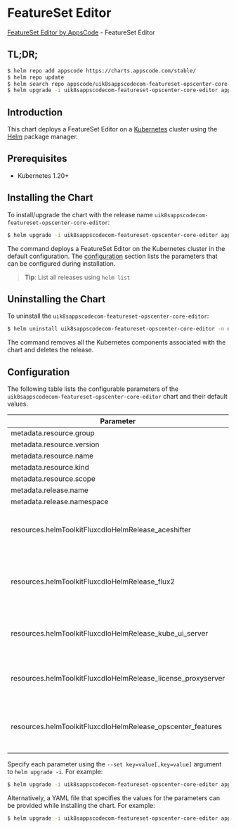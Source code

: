 # FeatureSet Editor

[FeatureSet Editor by AppsCode](https://appscode.com) - FeatureSet Editor

## TL;DR;

```bash
$ helm repo add appscode https://charts.appscode.com/stable/
$ helm repo update
$ helm search repo appscode/uik8sappscodecom-featureset-opscenter-core-editor --version=v0.20.0
$ helm upgrade -i uik8sappscodecom-featureset-opscenter-core-editor appscode/uik8sappscodecom-featureset-opscenter-core-editor -n default --create-namespace --version=v0.20.0
```

## Introduction

This chart deploys a FeatureSet Editor on a [Kubernetes](http://kubernetes.io) cluster using the [Helm](https://helm.sh) package manager.

## Prerequisites

- Kubernetes 1.20+

## Installing the Chart

To install/upgrade the chart with the release name `uik8sappscodecom-featureset-opscenter-core-editor`:

```bash
$ helm upgrade -i uik8sappscodecom-featureset-opscenter-core-editor appscode/uik8sappscodecom-featureset-opscenter-core-editor -n default --create-namespace --version=v0.20.0
```

The command deploys a FeatureSet Editor on the Kubernetes cluster in the default configuration. The [configuration](#configuration) section lists the parameters that can be configured during installation.

> **Tip**: List all releases using `helm list`

## Uninstalling the Chart

To uninstall the `uik8sappscodecom-featureset-opscenter-core-editor`:

```bash
$ helm uninstall uik8sappscodecom-featureset-opscenter-core-editor -n default
```

The command removes all the Kubernetes components associated with the chart and deletes the release.

## Configuration

The following table lists the configurable parameters of the `uik8sappscodecom-featureset-opscenter-core-editor` chart and their default values.

|                          Parameter                           | Description |                                                                                                                                                                                                                                                                                                                                                                                                                                                                                  Default                                                                                                                                                                                                                                                                                                                                                                                                                                                                                  |
|--------------------------------------------------------------|-------------|---------------------------------------------------------------------------------------------------------------------------------------------------------------------------------------------------------------------------------------------------------------------------------------------------------------------------------------------------------------------------------------------------------------------------------------------------------------------------------------------------------------------------------------------------------------------------------------------------------------------------------------------------------------------------------------------------------------------------------------------------------------------------------------------------------------------------------------------------------------------------------------------------------------------------------------------------------------------------|
| metadata.resource.group                                      |             | <code>ui.k8s.appscode.com</code>                                                                                                                                                                                                                                                                                                                                                                                                                                                                                                                                                                                                                                                                                                                                                                                                                                                                                                                                          |
| metadata.resource.version                                    |             | <code>v1alpha1</code>                                                                                                                                                                                                                                                                                                                                                                                                                                                                                                                                                                                                                                                                                                                                                                                                                                                                                                                                                     |
| metadata.resource.name                                       |             | <code>featuresets</code>                                                                                                                                                                                                                                                                                                                                                                                                                                                                                                                                                                                                                                                                                                                                                                                                                                                                                                                                                  |
| metadata.resource.kind                                       |             | <code>FeatureSet</code>                                                                                                                                                                                                                                                                                                                                                                                                                                                                                                                                                                                                                                                                                                                                                                                                                                                                                                                                                   |
| metadata.resource.scope                                      |             | <code>Cluster</code>                                                                                                                                                                                                                                                                                                                                                                                                                                                                                                                                                                                                                                                                                                                                                                                                                                                                                                                                                      |
| metadata.release.name                                        |             | <code>RELEASE-NAME</code>                                                                                                                                                                                                                                                                                                                                                                                                                                                                                                                                                                                                                                                                                                                                                                                                                                                                                                                                                 |
| metadata.release.namespace                                   |             | <code>default</code>                                                                                                                                                                                                                                                                                                                                                                                                                                                                                                                                                                                                                                                                                                                                                                                                                                                                                                                                                      |
| resources.helmToolkitFluxcdIoHelmRelease_aceshifter          |             | <code>{"apiVersion":"helm.toolkit.fluxcd.io/v2","kind":"HelmRelease","metadata":{"labels":{"app.kubernetes.io/component":"aceshifter"},"name":"aceshifter","namespace":"kubeops"},"spec":{"chart":{"spec":{"chart":"aceshifter","sourceRef":{"kind":"HelmRepository","name":"appscode-charts-oci","namespace":"kubeops"},"version":"v2025.6.30"}},"install":{"crds":"CreateReplace","createNamespace":true,"remediation":{"retries":-1}},"interval":"5m","releaseName":"aceshifter","storageNamespace":"kubeops","targetNamespace":"kubeops","timeout":"30m","upgrade":{"crds":"CreateReplace","remediation":{"retries":-1}}}}</code>                                                                                                                                                                                                                                                                                                                                     |
| resources.helmToolkitFluxcdIoHelmRelease_flux2               |             | <code>{"apiVersion":"helm.toolkit.fluxcd.io/v2","kind":"HelmRelease","metadata":{"labels":{"app.kubernetes.io/component":"flux2"},"name":"flux2","namespace":"kubeops"},"spec":{"chart":{"spec":{"chart":"flux2","sourceRef":{"kind":"HelmRepository","name":"appscode-charts-oci","namespace":"kubeops"},"version":"2.15.0"}},"install":{"crds":"CreateReplace","createNamespace":true,"remediation":{"retries":-1}},"interval":"5m","releaseName":"flux2","storageNamespace":"flux-system","targetNamespace":"flux-system","timeout":"30m","upgrade":{"crds":"CreateReplace","remediation":{"retries":-1}},"values":{"helmController":{"create":true,"labels":{"ace.appscode.com/managed":"true"}},"imageAutomationController":{"create":false},"imageReflectionController":{"create":false},"kustomizeController":{"create":false},"notificationController":{"create":false},"sourceController":{"create":true,"labels":{"ace.appscode.com/managed":"true"}}}}}</code> |
| resources.helmToolkitFluxcdIoHelmRelease_kube_ui_server      |             | <code>{"apiVersion":"helm.toolkit.fluxcd.io/v2","kind":"HelmRelease","metadata":{"labels":{"app.kubernetes.io/component":"kube-ui-server"},"name":"kube-ui-server","namespace":"kubeops"},"spec":{"chart":{"spec":{"chart":"kube-ui-server","sourceRef":{"kind":"HelmRepository","name":"appscode-charts-oci","namespace":"kubeops"},"version":"v2025.6.30"}},"install":{"crds":"CreateReplace","createNamespace":true,"remediation":{"retries":-1}},"interval":"5m","releaseName":"kube-ui-server","storageNamespace":"kubeops","targetNamespace":"kubeops","timeout":"30m","upgrade":{"crds":"CreateReplace","remediation":{"retries":-1}}}}</code>                                                                                                                                                                                                                                                                                                                     |
| resources.helmToolkitFluxcdIoHelmRelease_license_proxyserver |             | <code>{"apiVersion":"helm.toolkit.fluxcd.io/v2","kind":"HelmRelease","metadata":{"labels":{"app.kubernetes.io/component":"license-proxyserver"},"name":"license-proxyserver","namespace":"kubeops"},"spec":{"chart":{"spec":{"chart":"license-proxyserver","sourceRef":{"kind":"HelmRepository","name":"appscode-charts-oci","namespace":"kubeops"},"version":"v2025.5.16"}},"install":{"crds":"CreateReplace","createNamespace":true,"remediation":{"retries":-1}},"interval":"5m","releaseName":"license-proxyserver","storageNamespace":"kubeops","targetNamespace":"kubeops","timeout":"30m","upgrade":{"crds":"CreateReplace","remediation":{"retries":-1}}}}</code>                                                                                                                                                                                                                                                                                                 |
| resources.helmToolkitFluxcdIoHelmRelease_opscenter_features  |             | <code>{"apiVersion":"helm.toolkit.fluxcd.io/v2","kind":"HelmRelease","metadata":{"labels":{"app.kubernetes.io/component":"opscenter-features"},"name":"opscenter-features","namespace":"kubeops"},"spec":{"chart":{"spec":{"chart":"opscenter-features","sourceRef":{"kind":"HelmRepository","name":"appscode-charts-oci","namespace":"kubeops"},"version":"v2025.6.30"}},"install":{"crds":"CreateReplace","createNamespace":true,"remediation":{"retries":-1}},"interval":"5m","releaseName":"opscenter-features","storageNamespace":"kubeops","targetNamespace":"kubeops","timeout":"30m","upgrade":{"crds":"CreateReplace","remediation":{"retries":-1}},"values":{"helm":{"repositories":{"appscode-charts-oci":{"url":"oci://ghcr.io/appscode-charts"}}},"image":{"proxies":{"appscode":"r.appscode.com","dockerHub":"","dockerLibrary":"","ghcr":"ghcr.io","kubernetes":"registry.k8s.io","quay":"quay.io"}}}}}</code>                                             |


Specify each parameter using the `--set key=value[,key=value]` argument to `helm upgrade -i`. For example:

```bash
$ helm upgrade -i uik8sappscodecom-featureset-opscenter-core-editor appscode/uik8sappscodecom-featureset-opscenter-core-editor -n default --create-namespace --version=v0.20.0 --set metadata.resource.group=ui.k8s.appscode.com
```

Alternatively, a YAML file that specifies the values for the parameters can be provided while
installing the chart. For example:

```bash
$ helm upgrade -i uik8sappscodecom-featureset-opscenter-core-editor appscode/uik8sappscodecom-featureset-opscenter-core-editor -n default --create-namespace --version=v0.20.0 --values values.yaml
```
